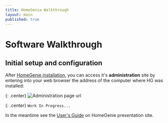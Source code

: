 ```yaml
---
title: HomeGenie Walkthrough
layout: main
published: true
---
```


# Software Walkthrough

## Initial setup and configuration

After [HomeGenie installation](install.html), you can access it's **administration** site by entering  into your web browser the address of the computer where HG was installed:

{: .center}
![Administration page url]({{site.baseurl}}/images/docs/admin_page_url.png)

{: .center}
``` Work In Progress... ```


In the meantime see the [User's Guide](http://www.homegenie.it/docs/index.php) on HomeGenie presentation site.
